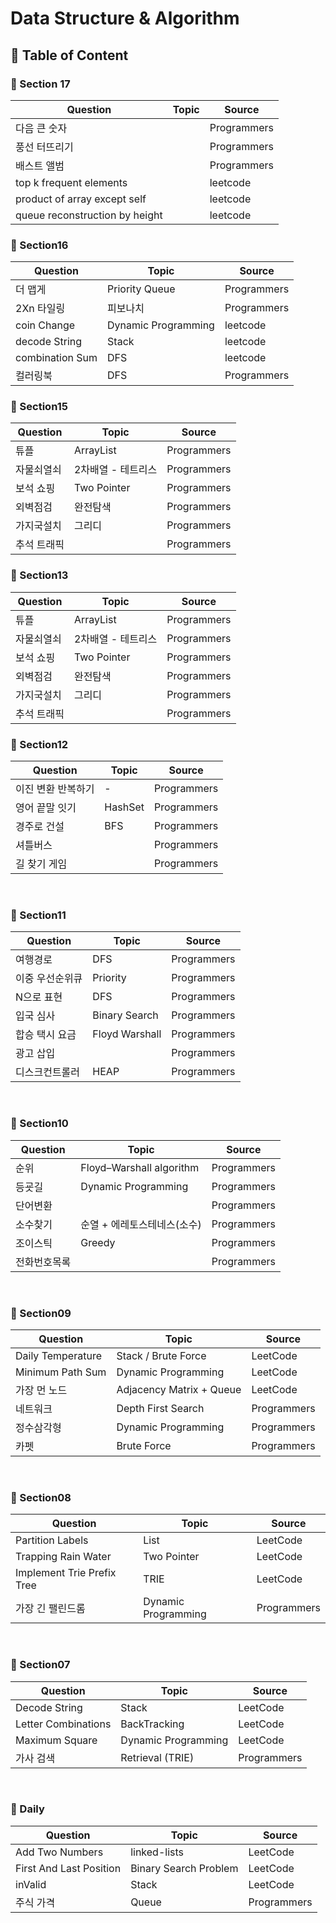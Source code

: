 # Data Structure & Algorithm

## 🌈 Table of Content


### 📍 Section 17

| Question | Topic | Source |
| ------------- | ------------- | ------------- |
|  다음 큰 숫자   |  | Programmers |
| 풍선 터뜨리기   |   | Programmers |
| 배스트 앨범  |   | Programmers  |
| top k frequent elements | | leetcode |
| product of array except self |   | leetcode |
|  queue reconstruction by height |  | leetcode |

### 📍 Section16

| Question | Topic | Source |
| ------------- | ------------- | ------------- |
| 더 맵게  | Priority Queue | Programmers |
| 2Xn 타일링   | 피보나치  | Programmers |
| coin Change  | Dynamic Programming  | leetcode |
| decode String |Stack | leetcode |
| combination Sum | DFS  | leetcode |
|  컬러링북 |  DFS | Programmers |

### 📍 Section15

| Question | Topic | Source |
| ------------- | ------------- | ------------- |
| 튜플  | ArrayList | Programmers |
| 자물쇠열쇠  | 2차배열 - 테트리스  | Programmers |
| 보석 쇼핑  | Two Pointer   | Programmers |
| 외벽점검 | 완전탐색 | Programmers |
| 가지국설치 | 그리디  | Programmers |
| 추석 트래픽  |  | Programmers |

### 📍 Section13

| Question | Topic | Source |
| ------------- | ------------- | ------------- |
| 튜플  | ArrayList | Programmers |
| 자물쇠열쇠  | 2차배열 - 테트리스  | Programmers |
| 보석 쇼핑  | Two Pointer   | Programmers |
| 외벽점검 | 완전탐색 | Programmers |
| 가지국설치 | 그리디  | Programmers |
| 추석 트래픽  |  | Programmers |

### 📍 Section12

| Question | Topic | Source |
| ------------- | ------------- | ------------- |
| 이진 변환 반복하기 | - | Programmers |
| 영어 끝말 잇기  |  HashSet | Programmers |
| 경주로 건설  | BFS | Programmers |
| 셔틀버스  |   | Programmers |
| 길 찾기 게임  |  | Programmers |
<br>


### 📍 Section11

| Question | Topic | Source |
| ------------- | ------------- | ------------- |
| 여행경로  | DFS | Programmers |
| 이중 우선순위큐  | Priority<Queue>  | Programmers |
| N으로 표현  |  DFS  | Programmers |
| 입국 심사  | Binary Search | Programmers |
| 합승 택시 요금  | Floyd Warshall  | Programmers |
| 광고 삽입  |  | Programmers |
| 디스크컨트롤러  | HEAP | Programmers |
<br>

### 📍 Section10

| Question | Topic | Source |
| ------------- | ------------- | ------------- |
| 순위  | Floyd–Warshall algorithm  | Programmers |
| 등굣길  | Dynamic Programming  | Programmers |
| 단어변환  |   | Programmers |
| 소수찾기  |순열 + 에레토스테네스(소수) | Programmers |
| 조이스틱  | Greedy  | Programmers |
| 전화번호목록  |  | Programmers |
<br>

### 📍 Section09

| Question | Topic | Source |
| ------------- | ------------- | ------------- |
| Daily Temperature  | Stack / Brute Force  | LeetCode |
| Minimum Path Sum  | Dynamic Programming  | LeetCode |
| 가장 먼 노드  | Adjacency Matrix + Queue  | LeetCode |
| 네트워크  | Depth First Search | Programmers |
| 정수삼각형  |  Dynamic Programming | Programmers |
| 카펫  | Brute Force | Programmers |

<br>

### 📍 Section08

| Question | Topic | Source |
| ------------- | ------------- | ------------- |
| Partition Labels  | List  | LeetCode |
| Trapping Rain Water |  Two Pointer | LeetCode |
| Implement Trie Prefix Tree  | TRIE | LeetCode |
| 가장 긴 팰린드롬  | Dynamic Programming | Programmers |

<br>

### 📍 Section07

| Question | Topic | Source |
| ------------- | ------------- | ------------- |
| Decode String  | Stack  | LeetCode |
| Letter Combinations  | BackTracking  | LeetCode |
| Maximum Square  | Dynamic Programming  | LeetCode |
| 가사 검색  | Retrieval (TRIE) | Programmers |
<br>

### 📍 Daily

| Question | Topic | Source |
| ------------- | ------------- | ------------- |
| Add Two Numbers  | linked-lists  | LeetCode |
| First And Last Position  | Binary Search Problem | LeetCode |
| inValid  | Stack | LeetCode |
| 주식 가격  | Queue | Programmers |

